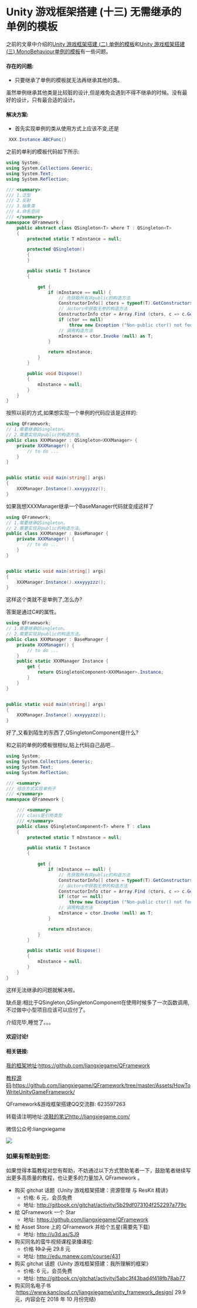 # Unity 游戏框架搭建 (十三) 无需继承的单例的模板

之前的文章中介绍的[Unity 游戏框架搭建 (二) 单例的模板](http://liangxiegame.com/unity-you-xi-kuang-jia-da-jian-er-dan-li-de-mo-ban/)和[Unity 游戏框架搭建 (三) MonoBehaviour单例的模板](http://liangxiegame.com/unity-you-xi-kuang-jia-da-jian-san-monobehaviourdan-li-de-mo-ban/)有一些问题。

#### 存在的问题:

* 只要继承了单例的模板就无法再继承其他的类。

虽然单例继承其他类是比较脏的设计,但是难免会遇到不得不继承的时候。没有最好的设计，只有最合适的设计。

#### 解决方案:

* 首先实现单例的类从使用方式上应该不变,还是
```csharp
 XXX.Instance.ABCFunc()
```

之前的单利的模板代码如下所示:
```csharp
using System;
using System.Collections.Generic;
using System.Text;
using System.Reflection;

/// <summary>
/// 1.泛型
/// 2.反射
/// 3.抽象类
/// 4.命名空间
/// </summary>
namespace QFramework {
	public abstract class QSingleton<T> where T : QSingleton<T>
	{
		protected static T mInstance = null;

		protected QSingleton()
		{
		}

		public static T Instance
		{

			get {
				if (mInstance == null) {
					// 先获取所有非public的构造方法
					ConstructorInfo[] ctors = typeof(T).GetConstructors (BindingFlags.Instance | BindingFlags.NonPublic);
					// 从ctors中获取无参的构造方法
					ConstructorInfo ctor = Array.Find (ctors, c => c.GetParameters ().Length == 0);
					if (ctor == null)
						throw new Exception ("Non-public ctor() not found!");
					// 调用构造方法
					mInstance = ctor.Invoke (null) as T;
				}

				return mInstance;
			}
		}

		public void Dispose()
		{
			mInstance = null;
		}
	}
}
```


按照以前的方式,如果想实现一个单例的代码应该是这样的:

```csharp
using QFramework;  
// 1.需要继承QSingleton。
// 2.需要实现非public的构造方法。
public class XXXManager : QSingleton<XXXManager> {  
    private XXXManager() {
        // to do ...
    }
}


public static void main(string[] args)  
{
    XXXManager.Instance().xxxyyyzzz();
}
```

如果我想XXXManager继承一个BaseManager代码就变成这样了

```csharp
using QFramework;  
// 1.需要继承QSingleton。
// 2.需要实现非public的构造方法。
public class XXXManager : BaseManager {  
    private XXXManager() {
        // to do ...
    }
}


public static void main(string[] args)  
{
    XXXManager.Instance().xxxyyyzzz();
}
```

这样这个类就不是单例了,怎么办?

答案是通过C#的属性。

```csharp
using QFramework;  
// 1.需要继承QSingleton。
// 2.需要实现非public的构造方法。
public class XXXManager : BaseManager {  
    private XXXManager() {
        // to do ...
    }
    public static XXXManager Instance { 
        get {
            return QSingletonComponent<XXXManager>.Instance;
        }
    }
}


public static void main(string[] args)  
{
    XXXManager.Instance().xxxyyyzzz();
}
```

好了,又看到陌生的东西了,QSingletonComponent是什么?

和之前的单例的模板很相似,贴上代码自己品吧...

```csharp
using System;
using System.Collections.Generic;
using System.Text;
using System.Reflection;

/// <summary>
///	组合方式实现单例子
/// </summary>
namespace QFramework {

	/// <summary>
	/// class是引用类型
	/// </summary>
	public class QSingletonComponent<T> where T : class
	{
		protected static T mInstance = null;

		public static T Instance
		{

			get {
				if (mInstance == null) {
					// 先获取所有非public的构造方法
					ConstructorInfo[] ctors = typeof(T).GetConstructors (BindingFlags.Instance | BindingFlags.NonPublic);
					// 从ctors中获取无参的构造方法
					ConstructorInfo ctor = Array.Find (ctors, c => c.GetParameters ().Length == 0);
					if (ctor == null)
						throw new Exception ("Non-public ctor() not found!");
					// 调用构造方法
					mInstance = ctor.Invoke (null) as T;
				}

				return mInstance;
			}
		}

		public static void Dispose()
		{
			mInstance = null;
		}
	}
}
```

这样无法继承的问题就解决啦。

缺点是:相比于QSingleton,QSingletonComponent在使用时候多了一次函数调用,不过做中小型项目应该可以应付了。

介绍完毕,睡觉了。。。

#### 欢迎讨论!

#### 相关链接:

[我的框架地址](https://github.com/liangxiegame/QFramework):https://github.com/liangxiegame/QFramework

[教程源码](https://github.com/liangxiegame/QFramework/tree/master/Assets/HowToWriteUnityGameFramework):https://github.com/liangxiegame/QFramework/tree/master/Assets/HowToWriteUnityGameFramework/

QFramework&游戏框架搭建QQ交流群: 623597263

转载请注明地址:[凉鞋的笔记](http://liangxiegame.com/)http://liangxiegame.com/

微信公众号:liangxiegame

![](https://ws4.sinaimg.cn/large/006tKfTcgy1frottsioaoj30by0byt9i.jpg)

### 如果有帮助到您:

如果觉得本篇教程对您有帮助，不妨通过以下方式赞助笔者一下，鼓励笔者继续写出更多高质量的教程，也让更多的力量加入 QFramework 。

- 购买 gitchat 话题《Unity 游戏框架搭建：资源管理 与 ResKit 精讲》
  - 价格: 6 元，会员免费
  - 地址:  http://gitbook.cn/gitchat/activity/5b29df073104f252297a779c
- 给 QFramework 一个 Star
  - 地址: https://github.com/liangxiegame/QFramework
- 给 Asset Store 上的 QFramework 并给个五星(需要先下载)
  - 地址: http://u3d.as/SJ9
- 购买同名的蛮牛视频课程录播课程:
  - 价格 ~~19.2 元~~ 29.8 元
  - 地址: http://edu.manew.com/course/431 
- 购买 gitchat 话题《Unity 游戏框架搭建：我所理解的框架》
  - 价格: 6 元，会员免费
  - 地址:  http://gitbook.cn/gitchat/activity/5abc3f43bad4f418fb78ab77
- 购买同名电子书 :https://www.kancloud.cn/liangxiegame/unity_framework_design( 29.9 元，内容会在 2018 年 10 月份完结)